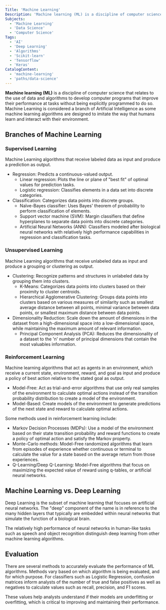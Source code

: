 ```yaml
---
Title: 'Machine Learning'
Description: 'Machine learning (ML) is a discipline of computer science that relates to the use of data and algorithms to develop computer programs that improve their performance at tasks without being explicitly programmed to do so. Machine Learning is considered a branch of Artificial Intelligence as some machine learning algorithms are designed to imitate the way that humans learn and interact with their environment.'
Subjects:
  - 'Machine Learning'
  - 'Data Science'
  - 'Computer Science'
Tags:
  - 'AI'
  - 'Deep Learning'
  - 'Algorithms'
  - 'Scikit-learn'
  - 'Tensorflow'
  - 'Keras'
CatalogContent:
  - 'machine-learning'
  - 'paths/data-science'
---
```


**Machine learning (ML)** is a discipline of computer science that relates to the use of data and algorithms to develop computer programs that improve their performance at tasks without being explicitly programmed to do so. Machine Learning is considered a branch of Artificial Intelligence as some machine learning algorithms are designed to imitate the way that humans learn and interact with their environment.

## Branches of Machine Learning

### Supervised Learning

Machine Learning algorithms that receive labeled data as input and produce a prediction as output.

- Regression: Predicts a continuous-valued output.
  - Linear regression: Plots the line or plane of "best fit" of optimal values for prediction tasks.
  - Logistic regression: Classifies elements in a data set into discrete categories.
- Classification: Categorizes data points into discrete groups.
  - Naïve-Bayes classifier: Uses Bayes' theorem of probability to perform classification of elements.
  - Support vector machine (SVM): Margin classifiers that define hyperplanes to separate data points into discrete categories.
  - Artificial Neural Networks (ANN): Classifiers modeled after biological neural networks with relatively high performance capabilities in regression and classification tasks.

### Unsupervised Learning

Machine Learning algorithms that receive unlabeled data as input and produce a grouping or clustering as output.

- Clustering: Recognize patterns and structures in unlabeled data by grouping them into clusters.
  - K-Means: Categorizes data points into clusters based on their proximity to cluster centroids.
  - Hierarchical Agglomerative Clustering: Groups data points into clusters based on various measures of similarity such as smallest average distance between all points, minimal variance between data points, or smallest maximum distance between data points.
- Dimensionality Reduction: Scale down the amount of dimensions in the dataset from a high-dimensional space into a low-dimensional space, while maintaining the maximum amount of relevant information.
  - Principal Component Analysis (PCA): Reduces the dimensionality of a dataset to the 'n' number of principal dimensions that contain the most valuables information.

### Reinforcement Learning

Machine learning algorithms that act as agents in an environment, which receive a current state, environment, reward, and goal as input and produce a policy of best action relative to the stated goal as output.

- Model-Free: Act as trial-and-error algorithms that use only real samples of the environment to calculate optimal actions instead of the transition probability distribution to create a model of the environment.
- Model-Based: Create models of the environment to generate predictions of the next state and reward to calculate optimal actions.

Some methods used in reinforcement learning include:

- Markov Decision Processes (MDPs): Use a model of the environment based on their state transition probability and reward functions to create a policy of optimal action and satisfy the Markov property.
- Monte-Carlo methods: Model-Free randomized algorithms that learn from episodes of experience whether continuous or terminal to calculate the value for a state based on the average return from those experiences.
- Q-Learning/Deep Q-Learning: Model-Free algorithms that focus on maximizing the expected value of reward using q-tables, or artificial neural networks.

## Machine Learning vs. Deep Learning

Deep Learning is the subset of machine learning that focuses on artificial neural networks. The "deep" component of the name is in reference to the many hidden layers that typically are embedded within neural networks that simulate the function of a biological brain.

The relatively high performance of neural networks in human-like tasks such as speech and object recognition distinguish deep learning from other machine learning algorithms.

## Evaluation

There are several methods to accurately evaluate the performance of ML algorithms. Methods vary based on which algorithm is being evaluated, and for which purpose. For classifiers such as Logistic Regression, confusion matrices inform analysts of the number of true and false positives as well as negatives to calculate values such as recall, precision, and F1 scores.

These values help analysts understand if their models are underfitting or overfitting, which is critical to improving and maintaining their performance.
